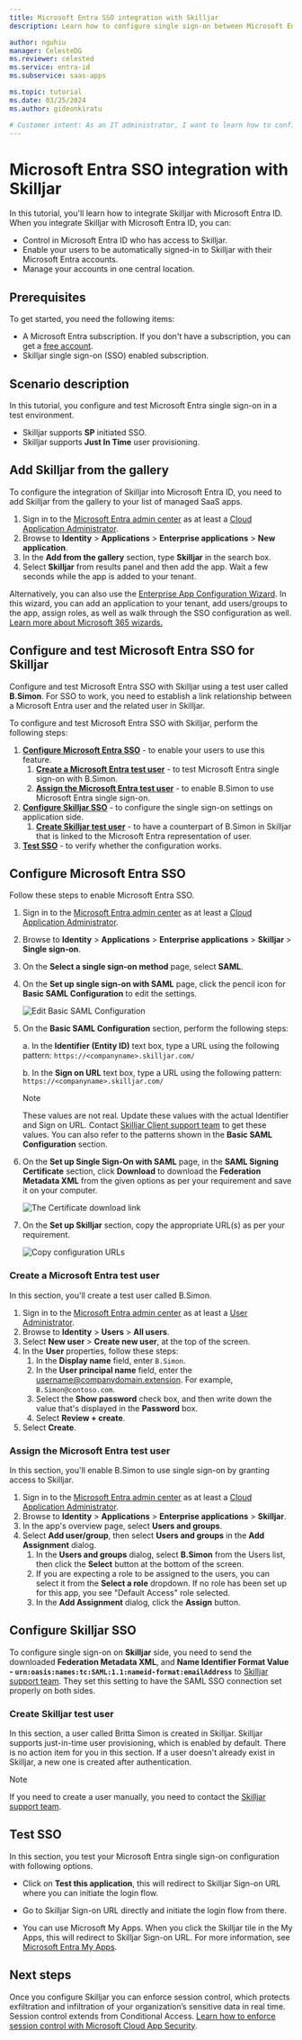 ```yaml
---
title: Microsoft Entra SSO integration with Skilljar
description: Learn how to configure single sign-on between Microsoft Entra ID and Skilljar.

author: nguhiu
manager: CelesteDG
ms.reviewer: celested
ms.service: entra-id
ms.subservice: saas-apps

ms.topic: tutorial
ms.date: 03/25/2024
ms.author: gideonkiratu

# Customer intent: As an IT administrator, I want to learn how to configure single sign-on between Microsoft Entra ID and Skilljar so that I can control who has access to Skilljar, enable automatic sign-in with Microsoft Entra accounts, and manage my accounts in one central location.
---
```

# Microsoft Entra SSO integration with Skilljar

In this tutorial, you'll learn how to integrate Skilljar with Microsoft Entra ID. When you integrate Skilljar with Microsoft Entra ID, you can:

* Control in Microsoft Entra ID who has access to Skilljar.
* Enable your users to be automatically signed-in to Skilljar with their Microsoft Entra accounts.
* Manage your accounts in one central location.

## Prerequisites

To get started, you need the following items:

* A Microsoft Entra subscription. If you don't have a subscription, you can get a [free account](https://azure.microsoft.com/free/).
* Skilljar single sign-on (SSO) enabled subscription.

## Scenario description

In this tutorial, you configure and test Microsoft Entra single sign-on in a test environment.

* Skilljar supports **SP** initiated SSO.
* Skilljar supports **Just In Time** user provisioning.

## Add Skilljar from the gallery

To configure the integration of Skilljar into Microsoft Entra ID, you need to add Skilljar from the gallery to your list of managed SaaS apps.

1. Sign in to the [Microsoft Entra admin center](https://entra.microsoft.com) as at least a [Cloud Application Administrator](~/identity/role-based-access-control/permissions-reference.md#cloud-application-administrator).
1. Browse to **Identity** > **Applications** > **Enterprise applications** > **New application**.
1. In the **Add from the gallery** section, type **Skilljar** in the search box.
1. Select **Skilljar** from results panel and then add the app. Wait a few seconds while the app is added to your tenant.

 Alternatively, you can also use the [Enterprise App Configuration Wizard](https://portal.office.com/AdminPortal/home?Q=Docs#/azureadappintegration). In this wizard, you can add an application to your tenant, add users/groups to the app, assign roles, as well as walk through the SSO configuration as well. [Learn more about Microsoft 365 wizards.](/microsoft-365/admin/misc/azure-ad-setup-guides)

<a name='configure-and-test-azure-ad-sso-for-skilljar'></a>

## Configure and test Microsoft Entra SSO for Skilljar

Configure and test Microsoft Entra SSO with Skilljar using a test user called **B.Simon**. For SSO to work, you need to establish a link relationship between a Microsoft Entra user and the related user in Skilljar.

To configure and test Microsoft Entra SSO with Skilljar, perform the following steps:

1. **[Configure Microsoft Entra SSO](#configure-azure-ad-sso)** - to enable your users to use this feature.
    1. **[Create a Microsoft Entra test user](#create-an-azure-ad-test-user)** - to test Microsoft Entra single sign-on with B.Simon.
    1. **[Assign the Microsoft Entra test user](#assign-the-azure-ad-test-user)** - to enable B.Simon to use Microsoft Entra single sign-on.
1. **[Configure Skilljar SSO](#configure-skilljar-sso)** - to configure the single sign-on settings on application side.
    1. **[Create Skilljar test user](#create-skilljar-test-user)** - to have a counterpart of B.Simon in Skilljar that is linked to the Microsoft Entra representation of user.
1. **[Test SSO](#test-sso)** - to verify whether the configuration works.

<a name='configure-azure-ad-sso'></a>

## Configure Microsoft Entra SSO

Follow these steps to enable Microsoft Entra SSO.

1. Sign in to the [Microsoft Entra admin center](https://entra.microsoft.com) as at least a [Cloud Application Administrator](~/identity/role-based-access-control/permissions-reference.md#cloud-application-administrator).
1. Browse to **Identity** > **Applications** > **Enterprise applications** > **Skilljar** > **Single sign-on**.
1. On the **Select a single sign-on method** page, select **SAML**.
1. On the **Set up single sign-on with SAML** page, click the pencil icon for **Basic SAML Configuration** to edit the settings.

   ![Edit Basic SAML Configuration](common/edit-urls.png)

1. On the **Basic SAML Configuration** section, perform the following steps:

    a. In the **Identifier (Entity ID)** text box, type a URL using the following pattern:
    `https://<companyname>.skilljar.com/`

	b. In the **Sign on URL** text box, type a URL using the following pattern:
    `https://<companyname>.skilljar.com/`

	> [!NOTE]
	> These values are not real. Update these values with the actual Identifier and Sign on URL. Contact [Skilljar Client support team](https://support.skilljar.com/hc/) to get these values. You can also refer to the patterns shown in the **Basic SAML Configuration** section.

1. On the **Set up Single Sign-On with SAML** page, in the **SAML Signing Certificate** section, click **Download** to download the **Federation Metadata XML** from the given options as per your requirement and save it on your computer.

	![The Certificate download link](common/metadataxml.png)

6. On the **Set up Skilljar** section, copy the appropriate URL(s) as per your requirement.

	![Copy configuration URLs](common/copy-configuration-urls.png)

<a name='create-an-azure-ad-test-user'></a>

### Create a Microsoft Entra test user

In this section, you'll create a test user called B.Simon.

1. Sign in to the [Microsoft Entra admin center](https://entra.microsoft.com) as at least a [User Administrator](~/identity/role-based-access-control/permissions-reference.md#user-administrator).
1. Browse to **Identity** > **Users** > **All users**.
1. Select **New user** > **Create new user**, at the top of the screen.
1. In the **User** properties, follow these steps:
   1. In the **Display name** field, enter `B.Simon`.  
   1. In the **User principal name** field, enter the username@companydomain.extension. For example, `B.Simon@contoso.com`.
   1. Select the **Show password** check box, and then write down the value that's displayed in the **Password** box.
   1. Select **Review + create**.
1. Select **Create**.

<a name='assign-the-azure-ad-test-user'></a>

### Assign the Microsoft Entra test user

In this section, you'll enable B.Simon to use single sign-on by granting access to Skilljar.

1. Sign in to the [Microsoft Entra admin center](https://entra.microsoft.com) as at least a [Cloud Application Administrator](~/identity/role-based-access-control/permissions-reference.md#cloud-application-administrator).
1. Browse to **Identity** > **Applications** > **Enterprise applications** > **Skilljar**.
1. In the app's overview page, select **Users and groups**.
1. Select **Add user/group**, then select **Users and groups** in the **Add Assignment** dialog.
   1. In the **Users and groups** dialog, select **B.Simon** from the Users list, then click the **Select** button at the bottom of the screen.
   1. If you are expecting a role to be assigned to the users, you can select it from the **Select a role** dropdown. If no role has been set up for this app, you see "Default Access" role selected.
   1. In the **Add Assignment** dialog, click the **Assign** button.

## Configure Skilljar SSO

To configure single sign-on on **Skilljar** side, you need to send the downloaded **Federation Metadata XML**, and **Name Identifier Format Value - `urn:oasis:names:tc:SAML:1.1:nameid-format:emailAddress`** to [Skilljar support team](https://support.skilljar.com/hc/). They set this setting to have the SAML SSO connection set properly on both sides.

### Create Skilljar test user

In this section, a user called Britta Simon is created in Skilljar. Skilljar supports just-in-time user provisioning, which is enabled by default. There is no action item for you in this section. If a user doesn't already exist in Skilljar, a new one is created after authentication.

> [!NOTE]
> If you need to create a user manually, you need to contact the [Skilljar support team](https://support.skilljar.com/hc/).

## Test SSO

In this section, you test your Microsoft Entra single sign-on configuration with following options. 

* Click on **Test this application**, this will redirect to Skilljar Sign-on URL where you can initiate the login flow. 

* Go to Skilljar Sign-on URL directly and initiate the login flow from there.

* You can use Microsoft My Apps. When you click the Skilljar tile in the My Apps, this will redirect to Skilljar Sign-on URL. For more information, see [Microsoft Entra My Apps](/azure/active-directory/manage-apps/end-user-experiences#azure-ad-my-apps).

## Next steps

Once you configure Skilljar you can enforce session control, which protects exfiltration and infiltration of your organization’s sensitive data in real time. Session control extends from Conditional Access. [Learn how to enforce session control with Microsoft Cloud App Security](/cloud-app-security/proxy-deployment-aad).
